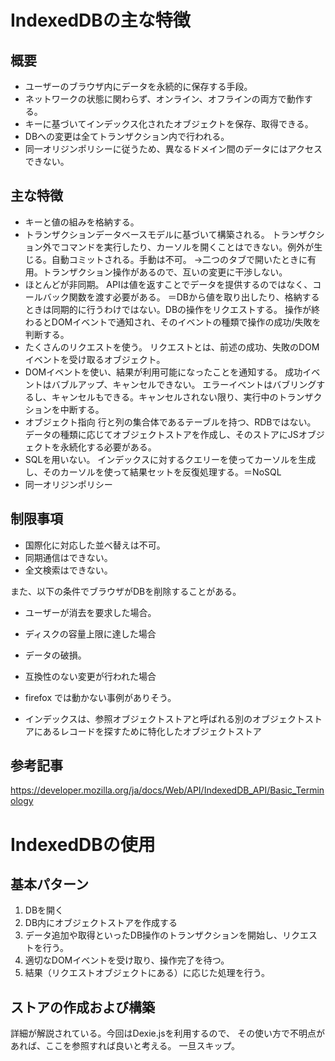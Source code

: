 # IndexedDBの主な特徴

## 概要
- ユーザーのブラウザ内にデータを永続的に保存する手段。
- ネットワークの状態に関わらず、オンライン、オフラインの両方で動作する。
- キーに基づいてインデックス化されたオブジェクトを保存、取得できる。
- DBへの変更は全てトランザクション内で行われる。
- 同一オリジンポリシーに従うため、異なるドメイン間のデータにはアクセスできない。

## 主な特徴
- キーと値の組みを格納する。
- トランザクションデータベースモデルに基づいて構築される。
  トランザクション外でコマンドを実行したり、カーソルを開くことはできない。例外が生じる。自動コミットされる。手動は不可。
  →二つのタブで開いたときに有用。トランザクション操作があるので、互いの変更に干渉しない。
- ほとんどが非同期。
  APIは値を返すことでデータを提供するのではなく、コールバック関数を渡す必要がある。
  ＝DBから値を取り出したり、格納するときは同期的に行うわけではない。DBの操作をリクエストする。
  操作が終わるとDOMイベントで通知され、そのイベントの種類で操作の成功/失敗を判断する。
- たくさんのリクエストを使う。
  リクエストとは、前述の成功、失敗のDOMイベントを受け取るオブジェクト。
- DOMイベントを使い、結果が利用可能になったことを通知する。
  成功イベントはバブルアップ、キャンセルできない。
  エラーイベントはバブリングするし、キャンセルもできる。キャンセルされない限り、実行中のトランザクションを中断する。
- オブジェクト指向
  行と列の集合体であるテーブルを持つ、RDBではない。
  データの種類に応じてオブジェクトストアを作成し、そのストアにJSオブジェクトを永続化する必要がある。
- SQLを用いない。
  インデックスに対するクエリーを使ってカーソルを生成し、そのカーソルを使って結果セットを反復処理する。＝NoSQL
- 同一オリジンポリシー

## 制限事項
- 国際化に対応した並べ替えは不可。
- 同期通信はできない。
- 全文検索はできない。

また、以下の条件でブラウザがDBを削除することがある。
- ユーザーが消去を要求した場合。
- ディスクの容量上限に達した場合
- データの破損。
- 互換性のない変更が行われた場合

- firefox では動かない事例がありそう。
- インデックスは、参照オブジェクトストアと呼ばれる別のオブジェクトストアにあるレコードを探すために特化したオブジェクトストア

## 参考記事
https://developer.mozilla.org/ja/docs/Web/API/IndexedDB_API/Basic_Terminology


# IndexedDBの使用

## 基本パターン
1. DBを開く
2. DB内にオブジェクトストアを作成する
3. データ追加や取得といったDB操作のトランザクションを開始し、リクエストを行う。
4. 適切なDOMイベントを受け取り、操作完了を待つ。
5. 結果（リクエストオブジェクトにある）に応じた処理を行う。

## ストアの作成および構築

詳細が解説されている。今回はDexie.jsを利用するので、
その使い方で不明点があれば、ここを参照すれば良いと考える。
一旦スキップ。

